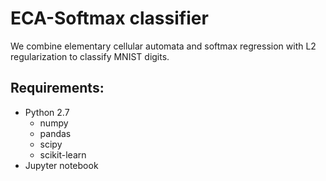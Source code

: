 # ECA-Softmax classifier
We combine elementary cellular automata and softmax regression with L2 regularization to classify MNIST digits.

## Requirements:
  - Python 2.7
    - numpy
    - pandas
    - scipy
    - scikit-learn
  - Jupyter notebook
